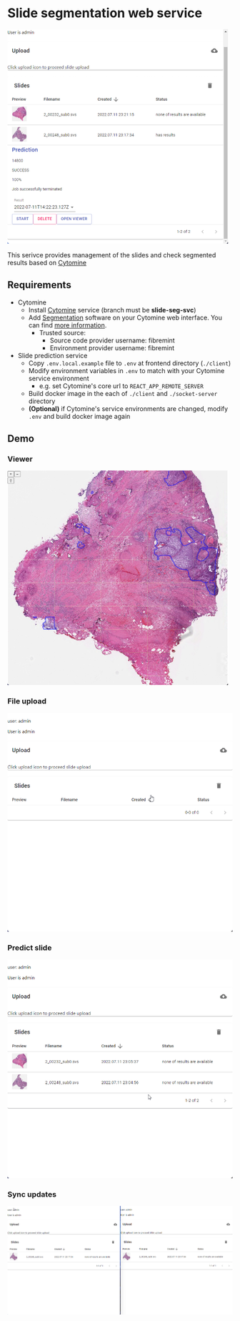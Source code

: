 # Slide segmentation web service
![dashboard](./assets/dashboard.png)

This serivce provides management of the slides and check segmented results based on [Cytomine](https://github.com/cytomine-uliege)

## Requirements

* Cytomine
    * Install [Cytomine](https://github.com/lunarbridge/Cytomine-bootstrap) service (branch must be **slide-seg-svc**)
    * Add [Segmentation](https://github.com/fibremint/cm-software_segmentation-predict) software on your Cytomine web interface. You can find [more information](https://doc.uliege.cytomine.org/dev-guide/algorithms/add-software#step-4-add-your-software-to-the-cytomine-platform).
        * Trusted source: 
            * Source code provider username: fibremint
            * Environment provider username: fibremint
* Slide prediction service
    * Copy `.env.local.example` file to `.env` at frontend directory (`./client`)
    * Modify environment variables in `.env` to match with your Cytomine service environment
        * e.g. set Cytomine's core url to `REACT_APP_REMOTE_SERVER`
    * Build docker image in the each of `./client` and `./socket-server` directory
    * **(Optional)** if Cytomine's service environments are changed, modify `.env` and build docker image again

## Demo
### Viewer
![viewer](./assets/demo-viewer.png)

### File upload
![file-upload](./assets/demo-upload.gif)

### Predict slide
![file-upload](./assets/demo-predict.gif)

### Sync updates
![real-time](./assets/demo-realtime.gif)